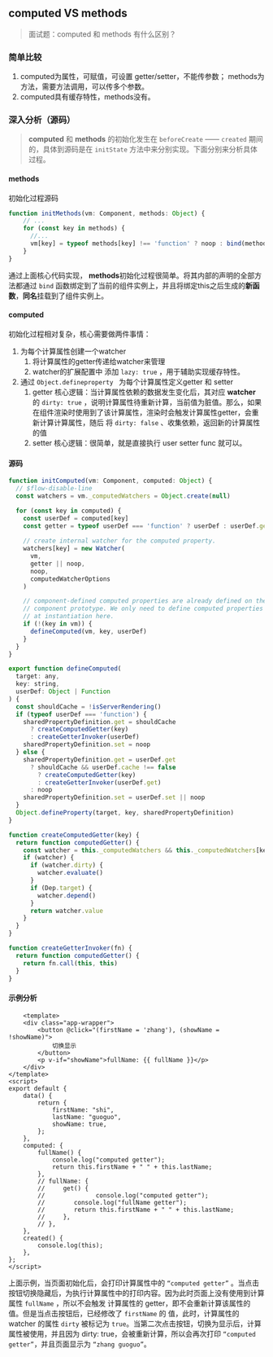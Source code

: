 ## computed VS methods

> 面试题：computed 和 methods 有什么区别？

### 简单比较

1. computed为属性，可赋值，可设置 getter/setter，不能传参数； methods为方法，需要方法调用，可以传多个参数。
2. computed具有缓存特性，methods没有。

### 深入分析（源码）

> **computed** 和 **methods** 的初始化发生在  `beforeCreate`  —— `created` 期间的，具体到源码是在 `initState` 方法中来分别实现。下面分别来分析具体过程。

#### **methods** 

初始化过程源码

```javascript
function initMethods(vm: Component, methods: Object) {
    // ...
    for (const key in methods) {
      //...
      vm[key] = typeof methods[key] !== 'function' ? noop : bind(methods[key], vm)
    }
}
```

通过上面核心代码实现， **methods**初始化过程很简单。将其内部的声明的全部方法都通过 `bind` 函数绑定到了当前的组件实例上，并且将绑定this之后生成的**新函数**，**同名**挂载到了组件实例上。

#### **computed** 

初始化过程相对复杂，核心需要做两件事情：

1. 为每个计算属性创建一个watcher
   1. 将计算属性的getter传递给watcher来管理
   2. watcher的扩展配置中 添加 `lazy: true` ，用于辅助实现缓存特性。
2. 通过 `Object.defineproperty ` 为每个计算属性定义getter 和 setter
   1. getter 核心逻辑：当计算属性依赖的数据发生变化后，其对应 **watcher** 的 `dirty: true` ，说明计算属性待重新计算，当前值为脏值。那么，如果在组件渲染时使用到了该计算属性，渲染时会触发计算属性getter，会重新计算计算属性，随后 将 `dirty: false` 、收集依赖，返回新的计算属性的值
   2. setter 核心逻辑：很简单，就是直接执行 user setter func 就可以。

#### 源码

```javascript
function initComputed(vm: Component, computed: Object) {
  // $flow-disable-line
  const watchers = vm._computedWatchers = Object.create(null)

  for (const key in computed) {
    const userDef = computed[key]
    const getter = typeof userDef === 'function' ? userDef : userDef.get
 
    // create internal watcher for the computed property.
    watchers[key] = new Watcher(
      vm,
      getter || noop,
      noop,
      computedWatcherOptions
    )

    // component-defined computed properties are already defined on the
    // component prototype. We only need to define computed properties defined
    // at instantiation here.
    if (!(key in vm)) {
      defineComputed(vm, key, userDef)
    }
  }
}

export function defineComputed(
  target: any,
  key: string,
  userDef: Object | Function
) {
  const shouldCache = !isServerRendering()
  if (typeof userDef === 'function') {
    sharedPropertyDefinition.get = shouldCache
      ? createComputedGetter(key)
      : createGetterInvoker(userDef)
    sharedPropertyDefinition.set = noop
  } else {
    sharedPropertyDefinition.get = userDef.get
      ? shouldCache && userDef.cache !== false
        ? createComputedGetter(key)
        : createGetterInvoker(userDef.get)
      : noop
    sharedPropertyDefinition.set = userDef.set || noop
  }
  Object.defineProperty(target, key, sharedPropertyDefinition)
}

function createComputedGetter(key) {
  return function computedGetter() {
    const watcher = this._computedWatchers && this._computedWatchers[key]
    if (watcher) {
      if (watcher.dirty) {
        watcher.evaluate()
      }
      if (Dep.target) {
        watcher.depend()
      }
      return watcher.value
    }
  }
}

function createGetterInvoker(fn) {
  return function computedGetter() {
    return fn.call(this, this)
  }
}
```

#### 示例分析

```vue
	<template>
    <div class="app-wrapper">
        <button @click="(firstName = 'zhang'), (showName = !showName)">
            切换显示
        </button>
        <p v-if="showName">fullName: {{ fullName }}</p>
    </div>
</template>
<script>
export default {
    data() {
        return {
            firstName: "shi",
            lastName: "guoguo",
            showName: true,
        };
    },
    computed: {
        fullName() {
            console.log("computed getter");
            return this.firstName + " " + this.lastName;
        },
        // fullName: {
        //     get() {
      	//				console.log("computed getter");
        //        console.log("fullName getter");
        //        return this.firstName + " " + this.lastName;
        //     },
        // },
    },
    created() {
        console.log(this);
    },
};
</script>
```

上面示例，当页面初始化后，会打印计算属性中的 `“computed getter”`  。当点击按钮切换隐藏后，为执行计算属性中的打印内容。因为此时页面上没有使用到计算属性 `fullName` ，所以不会触发 计算属性的 getter，即不会重新计算该属性的值。但是当点击按钮后，已经修改了 `firstName` 的 值，此时，计算属性的 watcher 的属性 `dirty` 被标记为 `true`。当第二次点击按钮，切换为显示后，计算属性被使用，并且因为 dirty: true，会被重新计算，所以会再次打印 `“computed getter”`，并且页面显示为 `“zhang guoguo”`。